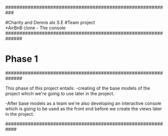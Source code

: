 ###########################################################

#Charity and Dennis alx S.E 
#Team project  
  *AirBnB clone - The console
##############################################################

# Phase 1

##############################################################

This phase of this project entails:
  -creating of the base models of the project which we're going to use later in the 
   project.
   
  -After base models as a team we're also developing an interactive console which is 
   going to be used as the front end before we create the views later in the project.
   
  ############################################################
 
  
